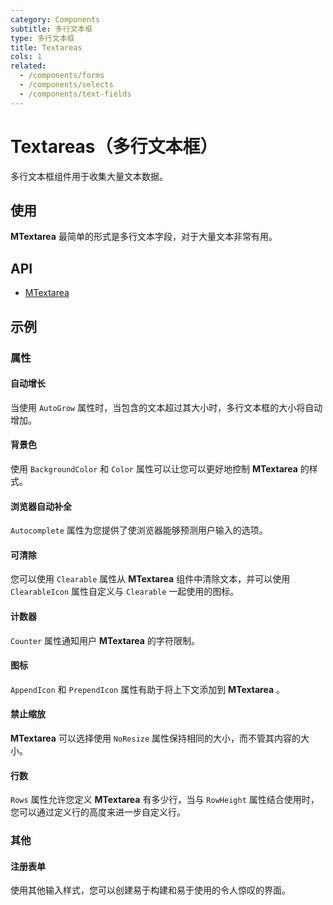 ```yaml
---
category: Components
subtitle: 多行文本框
type: 多行文本框
title: Textareas
cols: 1
related:
  - /components/forms
  - /components/selects
  - /components/text-fields
---
```


# Textareas（多行文本框）

多行文本框组件用于收集大量文本数据。

## 使用

**MTextarea** 最简单的形式是多行文本字段，对于大量文本非常有用。

<textareas-usage></textareas-usage>

## API

- [MTextarea](/api/MTextarea)

## 示例

### 属性

#### 自动增长

当使用 `AutoGrow` 属性时，当包含的文本超过其大小时，多行文本框的大小将自动增加。

<example file="" />

#### 背景色

使用 `BackgroundColor` 和 `Color` 属性可以让您可以更好地控制 **MTextarea** 的样式。

<example file="" />

#### 浏览器自动补全

`Autocomplete` 属性为您提供了使浏览器能够预测用户输入的选项。

<example file="" />

#### 可清除

您可以使用 `Clearable` 属性从 **MTextarea** 组件中清除文本，并可以使用`ClearableIcon` 属性自定义与 `Clearable` 一起使用的图标。

<example file="" />

#### 计数器

`Counter` 属性通知用户 **MTextarea** 的字符限制。

<example file="" />

#### 图标

`AppendIcon` 和 `PrependIcon` 属性有助于将上下文添加到 **MTextarea** 。

<example file="" />

#### 禁止缩放

**MTextarea** 可以选择使用 `NoResize` 属性保持相同的大小，而不管其内容的大小。

<example file="" />

#### 行数

`Rows` 属性允许您定义 **MTextarea** 有多少行，当与 `RowHeight` 属性结合使用时，您可以通过定义行的高度来进一步自定义行。

<example file="" />

### 其他

#### 注册表单

使用其他输入样式，您可以创建易于构建和易于使用的令人惊叹的界面。

<example file="" />
